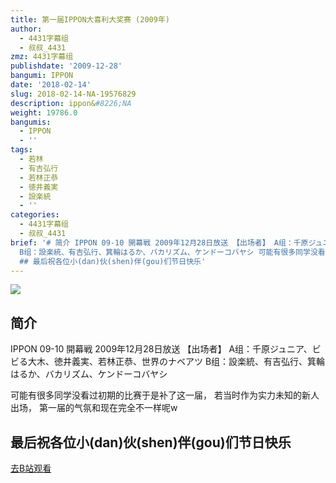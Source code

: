 ```yaml
---
title: 第一届IPPON大喜利大奖赛 (2009年)
author:
  - 4431字幕组
  - 叔叔_4431
zmz: 4431字幕组
publishdate: '2009-12-28'
bangumi: IPPON
date: '2018-02-14'
slug: 2018-02-14-NA-19576829
description: ippon&#8226;NA
weight: 19786.0
bangumis:
  - IPPON
  - ''
tags:
  - 若林
  - 有吉弘行
  - 若林正恭
  - 徳井義実
  - 設楽統
  - ''
categories:
  - 4431字幕组
  - 叔叔_4431
brief: '# 简介 IPPON 09-10 開幕戦 2009年12月28日放送 【出场者】 A组：千原ジュニア、ビビる大木、徳井義実、若林正恭、世界のナベアツ
  B组：設楽統、有吉弘行、箕輪はるか、バカリズム、ケンドーコバヤシ 可能有很多同学没看过初期的比赛于是补了这一届， 若当时作为实力未知的新人出场， 第一届的气氛和现在完全不一样呢w
  ## 最后祝各位小(dan)伙(shen)伴(gou)们节日快乐'
---
```

![](https://i.imgur.com/HqvWrrz.jpg)
## 简介
IPPON 09-10 開幕戦  2009年12月28日放送
【出场者】
A组：千原ジュニア、ビビる大木、徳井義実、若林正恭、世界のナベアツ
B组：設楽統、有吉弘行、箕輪はるか、バカリズム、ケンドーコバヤシ

可能有很多同学没看过初期的比赛于是补了这一届，
若当时作为实力未知的新人出场，
第一届的气氛和现在完全不一样呢w




## 最后祝各位小(dan)伙(shen)伴(gou)们节日快乐

[去B站观看](https://www.bilibili.com/video/av19576829/)

